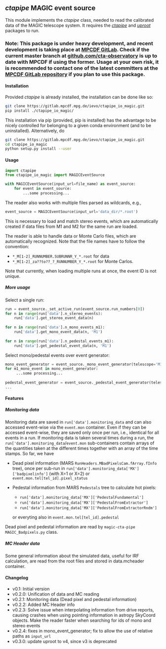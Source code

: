 ## *ctapipe* MAGIC event source

This module implements the *ctapipe* class, needed to read the calibrated data of the MAGIC telescope system. It requires the [*ctapipe*](https://github.com/cta-observatory/ctapipe) and [*uproot*](https://github.com/scikit-hep/uproot) packages to run.

### Note: This package is under heavy development, and recent development is taking place at [MPCDF GitLab](https://gitlab.mpcdf.mpg.de/ievo/ctapipe_io_magic). Check if the current master branch at [github.com/cta-observatory](https://github.com/cta-observatory/ctapipe_io_magic) is up to date with MPCDF if using the former. Usage at your own risk, it is recommended to contact one of the latest committers at the [MPCDF GitLab repository](https://gitlab.mpcdf.mpg.de/ievo/ctapipe_io_magic) if you plan to use this package.

#### Installation

Provided *ctapipe* is already installed, the installation can be done like so:

```bash
git clone https://gitlab.mpcdf.mpg.de/ievo/ctapipe_io_magic.git
pip install ./ctapipe_io_magic/
```

This installation via pip (provided, pip is installed) has the advantage to be nicely controlled for belonging to a given conda environment (and to be uninstalled). Alternatively, do

```bash
git clone https://gitlab.mpcdf.mpg.de/ievo/ctapipe_io_magic.git
cd ctapipe_io_magic
python setup.py install --user
```

#### Usage

```python
import ctapipe
from ctapipe_io_magic import MAGICEventSource

with MAGICEventSource(input_url=file_name) as event_source:
    for event in event_source:
        ...some processing...
```

The reader also works with multiple files parsed as wildcards, e.g.,

```python
event_source = MAGICEventSource(input_url='data_dir/*.root')
```

This is necessary to load and match stereo events, which are automatically created if data files from M1 and M2 for the same run are loaded. 

The reader is able to handle data or Monte Carlo files, which are automatically recognized. Note that the file names have to follow the convention:
- `*_M[1-2]_RUNNUMBER.SUBRUNNR_Y_*.root` for data
- `*_M[1-2]_za??to??_?_RUNNUMBER_Y_*.root` for Monte Carlos.

Note that currently, when loading multiple runs at once, the event ID is not unique.

##### More usage
Select a single run:
```python
run = event_source._set_active_run(event_source.run_numbers[0])
for n in range(run['data'].n_stereo_events):
    run['data'].get_stereo_event_data(n)
    
for n in range(run['data'].n_mono_events_m1):
    run['data'].get_mono_event_data(n, 'M1')
    
for n in range(run['data'].n_pedestal_events_m1):
    run['data'].get_pedestal_event_data(n, 'M1')
```

Select mono/pedestal events over event generator:
```python
mono_event_generator = event_source._mono_event_generator(telescope='M1')
for m1_mono_event in mono_event_generator:
     ...some processing...
     
pedestal_event_generator = event_source._pedestal_event_generator(telescope='M1')
...
```

#### Features

##### Monitoring data

Monitoring data are saved in `run['data'].monitoring_data` and can also accessed event-wise via the `event.mon` container. Even if they can be accessed event-wise, they are saved only once per run, i.e., identical for all events in a run. If monitoring data is taken several times during a run, the `run['data'].monitoring_data`/`event.mon` sub-containers contain arrays of the quantities taken at the different times together with an array of the time stamps. So far, we have
- Dead pixel information (MARS `RunHeaders.MBadPixelsCam.fArray.fInfo` tree), once per sub-run in `run['data'].monitoring_data['MX']['badpixelinfo']` (with X=1 or X=2) or `event.mon.tel[tel_id].pixel_status`
- Pedestal information from MARS `Pedestals` tree to calculate hot pixels:
     - `run['data'].monitoring_data['MX']['PedestalFundamental']`
     - `run['data'].monitoring_data['MX']['PedestalFromExtractor']`
     - `run['data'].monitoring_data['MX']['PedestalFromExtractorRndm']`
  
  or everyting also in `event.mon.tel[tel_id].pedestal`

Dead pixel and pedestal information are read by `magic-cta-pipe` `MAGIC_Badpixels.py` class.

##### MC Header data
Some general information about the simulated data, useful for IRF calculation, are read from the root files and stored in data.mcheader container.

#### Changelog

- v0.1: Initial version
- v0.2.0: Unification of data and MC reading
- v0.2.1: Monitoring data (Dead pixel and pedestal information)
- v0.2.2: Added MC Header info
- v0.2.3: Solve issue when interpolating information from drive reports, causing crashes when using pointing information in astropy SkyCoord objects. Make the reader faster when searching for ids of mono and stereo events
- v0.2.4: fixes in mono_event_generator; fix to allow the use of relative paths as `input_url`
- v0.3.0: update uproot to v4, since v3 is deprecated
